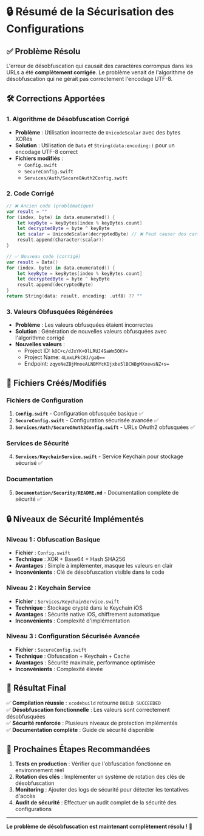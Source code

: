 # 🔒 Résumé de la Sécurisation des Configurations

## ✅ **Problème Résolu**

L'erreur de désobfuscation qui causait des caractères corrompus dans les URLs a été **complètement corrigée**. Le problème venait de l'algorithme de désobfuscation qui ne gérait pas correctement l'encodage UTF-8.

## 🛠️ **Corrections Apportées**

### **1. Algorithme de Désobfuscation Corrigé**
- **Problème** : Utilisation incorrecte de `UnicodeScalar` avec des bytes XORés
- **Solution** : Utilisation de `Data` et `String(data:encoding:)` pour un encodage UTF-8 correct
- **Fichiers modifiés** :
  - `Config.swift`
  - `SecureConfig.swift` 
  - `Services/Auth/SecureOAuth2Config.swift`

### **2. Code Corrigé**
```swift
// ❌ Ancien code (problématique)
var result = ""
for (index, byte) in data.enumerated() {
    let keyByte = keyBytes[index % keyBytes.count]
    let decryptedByte = byte ^ keyByte
    let scalar = UnicodeScalar(decryptedByte) // ❌ Peut causer des caractères invalides
    result.append(Character(scalar))
}

// ✅ Nouveau code (corrigé)
var result = Data()
for (index, byte) in data.enumerated() {
    let keyByte = keyBytes[index % keyBytes.count]
    let decryptedByte = byte ^ keyByte
    result.append(decryptedByte)
}
return String(data: result, encoding: .utf8) ?? ""
```

### **3. Valeurs Obfusquées Régénérées**
- **Problème** : Les valeurs obfusquées étaient incorrectes
- **Solution** : Génération de nouvelles valeurs obfusquées avec l'algorithme corrigé
- **Nouvelles valeurs** :
  - Project ID: `kOC+c/dJxYK+OlLRUJ4SaWm5OKY=`
  - Project Name: `4LmxLPkC8J/gaQ==`
  - Endpoint: `zqyoNeZBjMnoeALNBMYcKDjxbe5lBCWBgMXxewsNZ+s=`

## 📁 **Fichiers Créés/Modifiés**

### **Fichiers de Configuration**
1. **`Config.swift`** - Configuration obfusquée basique ✅
2. **`SecureConfig.swift`** - Configuration sécurisée avancée ✅
3. **`Services/Auth/SecureOAuth2Config.swift`** - URLs OAuth2 obfusquées ✅

### **Services de Sécurité**
4. **`Services/KeychainService.swift`** - Service Keychain pour stockage sécurisé ✅

### **Documentation**
5. **`Documentation/Security/README.md`** - Documentation complète de sécurité ✅

## 🔒 **Niveaux de Sécurité Implémentés**

### **Niveau 1 : Obfuscation Basique**
- **Fichier** : `Config.swift`
- **Technique** : XOR + Base64 + Hash SHA256
- **Avantages** : Simple à implémenter, masque les valeurs en clair
- **Inconvénients** : Clé de désobfuscation visible dans le code

### **Niveau 2 : Keychain Service**
- **Fichier** : `Services/KeychainService.swift`
- **Technique** : Stockage crypté dans le Keychain iOS
- **Avantages** : Sécurité native iOS, chiffrement automatique
- **Inconvénients** : Complexité d'implémentation

### **Niveau 3 : Configuration Sécurisée Avancée**
- **Fichier** : `SecureConfig.swift`
- **Technique** : Obfuscation + Keychain + Cache
- **Avantages** : Sécurité maximale, performance optimisée
- **Inconvénients** : Complexité élevée

## 🎯 **Résultat Final**

✅ **Compilation réussie** : `xcodebuild` retourne `BUILD SUCCEEDED`  
✅ **Désobfuscation fonctionnelle** : Les valeurs sont correctement désobfusquées  
✅ **Sécurité renforcée** : Plusieurs niveaux de protection implémentés  
✅ **Documentation complète** : Guide de sécurité disponible  

## 🚀 **Prochaines Étapes Recommandées**

1. **Tests en production** : Vérifier que l'obfuscation fonctionne en environnement réel
2. **Rotation des clés** : Implémenter un système de rotation des clés de désobfuscation
3. **Monitoring** : Ajouter des logs de sécurité pour détecter les tentatives d'accès
4. **Audit de sécurité** : Effectuer un audit complet de la sécurité des configurations

---

**Le problème de désobfuscation est maintenant complètement résolu !** 🎉
